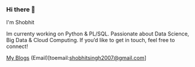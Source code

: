 ### Hi there 👋

I'm Shobhit

Im currenty working on Python & PL/SQL. Passionate about Data Science, Big Data & Cloud Computing. 
If you’d like to get in touch, feel free to connect!

[My Blogs](https://bigdataenthusiast.wordpress.com/)
(Email)[toemail:shobhitsingh2007@gmail.com]
<!--
**shobhit-singh/shobhit-singh** is a ✨ _special_ ✨ repository because its `README.md` (this file) appears on your GitHub profile.

Here are some ideas to get you started:

- 🔭 I’m currently working on ...
- 🌱 I’m currently learning ...
- 👯 I’m looking to collaborate on ...
- 🤔 I’m looking for help with ...
- 💬 Ask me about ...
- 📫 How to reach me: ...
- 😄 Pronouns: ...
- ⚡ Fun fact: ...
-->
